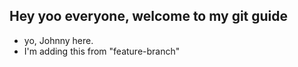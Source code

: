 ## Hey yoo everyone, welcome to my git guide

- yo, Johnny here.
- I'm adding this from "feature-branch"
